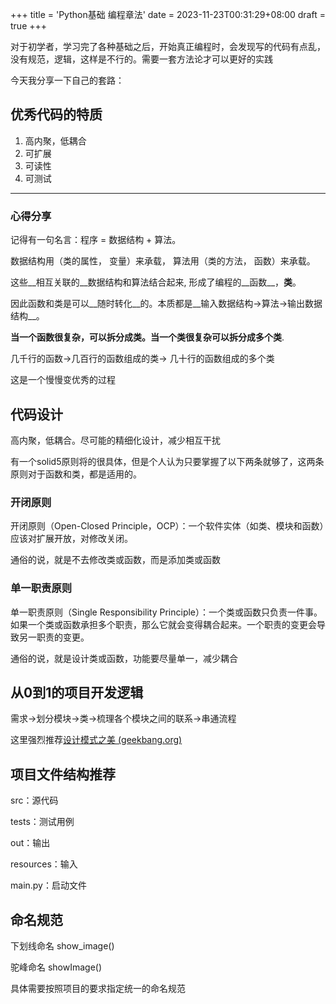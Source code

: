 +++
title = 'Python基础 编程章法'
date = 2023-11-23T00:31:29+08:00
draft = true
+++


对于初学者，学习完了各种基础之后，开始真正编程时，会发现写的代码有点乱，没有规范，逻辑，这样是不行的。需要一套方法论才可以更好的实践

今天我分享一下自己的套路：

## 优秀代码的特质

1. 高内聚，低耦合
2. 可扩展
3. 可读性
4. 可测试

---

### 心得分享

记得有一句名言：程序 = 数据结构 + 算法。

数据结构用（类的属性， 变量）来承载， 算法用（类的方法， 函数）来承载。

这些__相互关联的__数据结构和算法结合起来, 形成了编程的__函数__，__类__。

因此函数和类是可以__随时转化__的。本质都是__输入数据结构->算法->输出数据结构__。

__当一个函数很复杂，可以拆分成类。当一个类很复杂可以拆分成多个类__.

几千行的函数->几百行的函数组成的类-> 几十行的函数组成的多个类

这是一个慢慢变优秀的过程

## 代码设计

高内聚，低耦合。尽可能的精细化设计，减少相互干扰

有一个solid5原则将的很具体，但是个人认为只要掌握了以下两条就够了，这两条原则对于函数和类，都是适用的。

### 开闭原则

开闭原则（Open-Closed Principle，OCP）：一个软件实体（如类、模块和函数）应该对扩展开放，对修改关闭。

通俗的说，就是不去修改类或函数，而是添加类或函数

### 单一职责原则

单一职责原则（Single Responsibility Principle）：一个类或函数只负责一件事。如果一个类或函数承担多个职责，那么它就会变得耦合起来。一个职责的变更会导致另一职责的变更。

通俗的说，就是设计类或函数，功能要尽量单一，减少耦合

## 从0到1的项目开发逻辑

需求->划分模块->类->梳理各个模块之间的联系->串通流程

这里强烈推荐[设计模式之美 (geekbang.org)](https://time.geekbang.org/column/intro/100039001?tab=catalog)

## 项目文件结构推荐

src：源代码

tests：测试用例

out：输出

resources：输入

main.py：启动文件

## 命名规范

下划线命名 show_image()

驼峰命名 showImage()

具体需要按照项目的要求指定统一的命名规范
